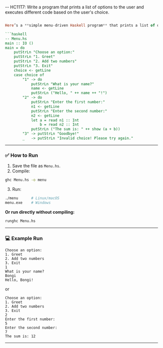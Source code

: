 -- HC11T7: Write a program that prints a list of options to the user and executes different code based on the user's choice.
```haskell

Here’s a **simple menu-driven Haskell program** that prints a list of options, takes the user’s choice, and executes different code accordingly:

```haskell
-- Menu.hs
main :: IO ()
main = do
    putStrLn "Choose an option:"
    putStrLn "1. Greet"
    putStrLn "2. Add two numbers"
    putStrLn "3. Exit"
    choice <- getLine
    case choice of
        "1" -> do
            putStrLn "What is your name?"
            name <- getLine
            putStrLn ("Hello, " ++ name ++ "!")
        "2" -> do
            putStrLn "Enter the first number:"
            n1 <- getLine
            putStrLn "Enter the second number:"
            n2 <- getLine
            let a = read n1 :: Int
                b = read n2 :: Int
            putStrLn ("The sum is: " ++ show (a + b))
        "3" -> putStrLn "Goodbye!"
        _   -> putStrLn "Invalid choice! Please try again."
```

---

### ✅ How to Run

1. Save the file as `Menu.hs`.
2. Compile:

```bash
ghc Menu.hs -o menu
```

3. Run:

```bash
./menu      # Linux/macOS
menu.exe    # Windows
```

**Or run directly without compiling:**

```bash
runghc Menu.hs
```

---

### 💻 Example Run

```
Choose an option:
1. Greet
2. Add two numbers
3. Exit
1
What is your name?
Bongi
Hello, Bongi!
```

or

```
Choose an option:
1. Greet
2. Add two numbers
3. Exit
2
Enter the first number:
5
Enter the second number:
7
The sum is: 12
```

---


